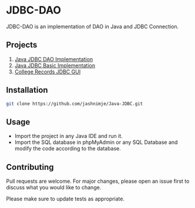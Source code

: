 # JDBC-DAO

JDBC-DAO is an implementation of DAO in Java and JDBC Connection.

## Projects

1. [Java JDBC DAO Implementation](https://github.com/jashnimje/Java-JDBC/tree/main/JDBC-DAO "JDBC-DAO")
2. [Java JDBC Basic Implementation](https://github.com/jashnimje/Java-JDBC/tree/main/JDBC-Basic "JDBC-Basic")
3. [College Records JDBC GUI](https://github.com/jashnimje/Java-JDBC/tree/main/college-records "College Records")

## Installation

```bash
git clone https://github.com/jashnimje/Java-JDBC.git
```

## Usage

* Import the project in any Java IDE and run it.
* Import the SQL database in phpMyAdmin or any SQL Database and modify the code according to the database.

## Contributing
Pull requests are welcome. For major changes, please open an issue first to discuss what you would like to change.

Please make sure to update tests as appropriate.
